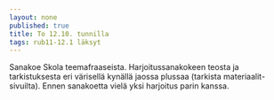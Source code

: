 ```yaml
---
layout: none
published: true
title: To 12.10. tunnilla
tags: rub11-12.1 läksyt
---
```

Sanakoe Skola teemafraaseista. Harjoitussanakokeen teosta ja tarkistuksesta eri värisellä kynällä jaossa plussaa (tarkista materiaalit-sivuilta). Ennen sanakoetta vielä yksi harjoitus parin kanssa.